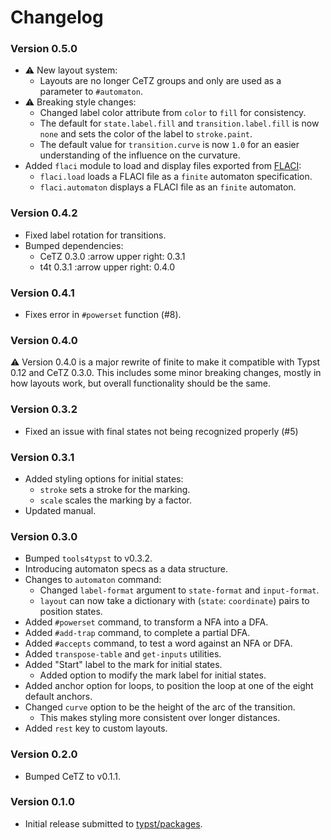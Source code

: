 # Changelog

### Version 0.5.0

- :warning: New layout system:
	- Layouts are no longer CeTZ groups and only are used as a parameter to `#automaton`.
- :warning: Breaking style changes:
	- Changed label color attribute from `color` to `fill` for consistency.
	- The default for `state.label.fill` and `transition.label.fill` is now `none` and sets the color of the label to `stroke.paint`.
	- The default value for `transition.curve` is now `1.0` for an easier understanding of the influence on the curvature.
- Added `flaci` module to load and display files exported from [FLACI](http://flaci.com):
	- `flaci.load` loads a FLACI file as a `finite` automaton specification.
	- `flaci.automaton` displays a FLACI file as an `finite` automaton.

### Version 0.4.2

- Fixed label rotation for transitions.
- Bumped dependencies:
	- CeTZ 0.3.0 :arrow upper right: 0.3.1
	- t4t 0.3.1 :arrow upper right: 0.4.0

### Version 0.4.1

- Fixes error in `#powerset` function (#8).

### Version 0.4.0

:warning: Version 0.4.0 is a major rewrite of finite to make it compatible with Typst 0.12 and CeTZ 0.3.0. This includes some minor breaking changes, mostly in how layouts work, but overall functionality should be the same. 

### Version 0.3.2

- Fixed an issue with final states not being recognized properly (#5)

### Version 0.3.1

- Added styling options for initial states:
	- `stroke` sets a stroke for the marking.
	- `scale` scales the marking by a factor.
- Updated manual.

### Version 0.3.0

- Bumped `tools4typst` to v0.3.2.
- Introducing automaton specs as a data structure.
- Changes to `automaton` command:
	- Changed `label-format` argument to `state-format` and `input-format`.
	- `layout` can now take a dictionary with (`state`: `coordinate`)  pairs to position states.
- Added `#powerset` command, to transform a NFA into a DFA.
- Added `#add-trap` command, to complete a partial DFA.
- Added `#accepts` command, to test a word against an NFA or DFA.
- Added `transpose-table` and `get-inputs` utilities.
- Added "Start" label to the mark for initial states.
	- Added option to modify the mark label for initial states.
- Added anchor option for loops, to position the loop at one of the eight default anchors.
- Changed `curve` option to be the height of the arc of the transition.
	- This makes styling more consistent over longer distances.
- Added `rest` key to custom layouts.

### Version 0.2.0

- Bumped CeTZ to v0.1.1.

### Version 0.1.0

- Initial release submitted to [typst/packages](https://github.com/typst/packages).
